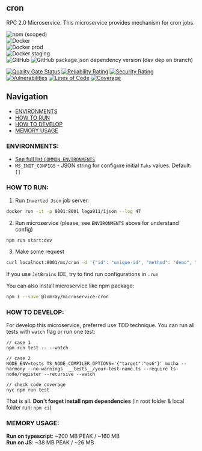 cron
-------------------

RPC 2.0 Microservice.
This microservice provides mechanism for cron jobs.

![npm (scoped)](https://img.shields.io/npm/v/@lomray/microservice-cron)  
![Docker](https://img.shields.io/npm/v/@lomray/microservice-cron?label=docker)  
![Docker prod](https://img.shields.io/badge/Docker%20prod-%3Alatest-blue)  
![Docker staging](https://img.shields.io/badge/Docker%20staging-%3Alatest--staging-orange)    
![GitHub](https://img.shields.io/github/license/Lomray-Software/microservices)
![GitHub package.json dependency version (dev dep on branch)](https://img.shields.io/github/package-json/dependency-version/Lomray-Software/microservices/dev/typescript/staging)

[![Quality Gate Status](https://sonarcloud.io/api/project_badges/measure?project=microservice-cron&metric=alert_status)](https://sonarcloud.io/summary/new_code?id=microservice-cron)
[![Reliability Rating](https://sonarcloud.io/api/project_badges/measure?project=microservice-cron&metric=reliability_rating)](https://sonarcloud.io/summary/new_code?id=microservice-cron)
[![Security Rating](https://sonarcloud.io/api/project_badges/measure?project=microservice-cron&metric=security_rating)](https://sonarcloud.io/summary/new_code?id=microservice-cron)
[![Vulnerabilities](https://sonarcloud.io/api/project_badges/measure?project=microservice-cron&metric=vulnerabilities)](https://sonarcloud.io/summary/new_code?id=microservice-cron)
[![Lines of Code](https://sonarcloud.io/api/project_badges/measure?project=microservice-cron&metric=ncloc)](https://sonarcloud.io/summary/new_code?id=microservice-cron)
[![Coverage](https://sonarcloud.io/api/project_badges/measure?project=microservice-cron&metric=coverage)](https://sonarcloud.io/summary/new_code?id=microservice-cron)

## Navigation
- [ENVIRONMENTS](#environments)
- [HOW TO RUN](#how-to-run)
- [HOW TO DEVELOP](#how-to-develop)
- [MEMORY USAGE](#memory-usage)

### <a id="environments"></a>ENVIRONMENTS:
- [See full list `COMMON ENVIRONMENTS`](https://github.com/Lomray-Software/microservice-helpers#common-environments)
- `MS_INIT_CONFIGS` - JSON string for configure initial `Taks` values. Default: `[]`

### <a id="how-to-run"></a>HOW TO RUN:
1. Run `Inverted Json` job server.
```bash
docker run -it -p 8001:8001 lega911/ijson --log 47
```
2. Run microservice (please, see `ENVIRONMENTS` above for understand config)
```
npm run start:dev
```
3. Make some request
```bash
curl localhost:8001/ms/cron -d '{"id": "unique-id", "method": "demo", "params": {}}'
```

If you use `JetBrains` IDE, try to find run configurations in `.run`

You can also install microservice like npm package:
```bash
npm i --save @lomray/microservice-cron
```

### <a id="how-to-develop"></a>HOW TO DEVELOP:
For develop this microservice, preferred use TDD technique.
You can run all tests with `watch` flag or run one test:
```
// case 1
npm run test -- --watch

// case 2
NODE_ENV=tests TS_NODE_COMPILER_OPTIONS='{"target":"es6"}' mocha --harmony --no-warnings  __tests__/your-test-name.ts --require ts-node/register --recursive --watch

// check code coverage
nyc npm run test
```

That is all. **Don't forget install npm dependencies**
(in root folder & local folder run:  `npm ci`)

### <a id="memory-usage"></a>MEMORY USAGE:

__Run on typescript__: ~200 MB PEAK / ~160 MB  
__Run on JS__: ~38 MB PEAK / ~26 MB
